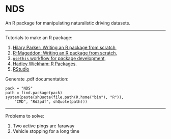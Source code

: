 # NDS
An R package for manipulating naturalistic driving datasets.


---
Tutorials to make an R package:

1. [Hilary Parker: Writing an R package from scratch](https://hilaryparker.com/2014/04/29/writing-an-r-package-from-scratch/),
2. [R-Mageddon: Writing an R package from scratch](https://r-mageddon.netlify.com/post/writing-an-r-package-from-scratch/),
3. [`usethis` workflow for package development](https://www.hvitfeldt.me/blog/usethis-workflow-for-package-development/#before-creation),
4. [Hadley Wickham: R Packages](http://r-pkgs.had.co.nz/).
5. [RStudio](https://support.rstudio.com/hc/en-us/articles/200486488-Developing-Packages-with-RStudio)

Generate .pdf documentation:

```{r}
pack = "NDS"
path = find.package(pack)
system(paste(shQuote(file.path(R.home("bin"), "R")),
    "CMD", "Rd2pdf", shQuote(path)))
```
---
Problems to solve:

1. Two active pings are faraway
2. Vehicle stopping for a long time
